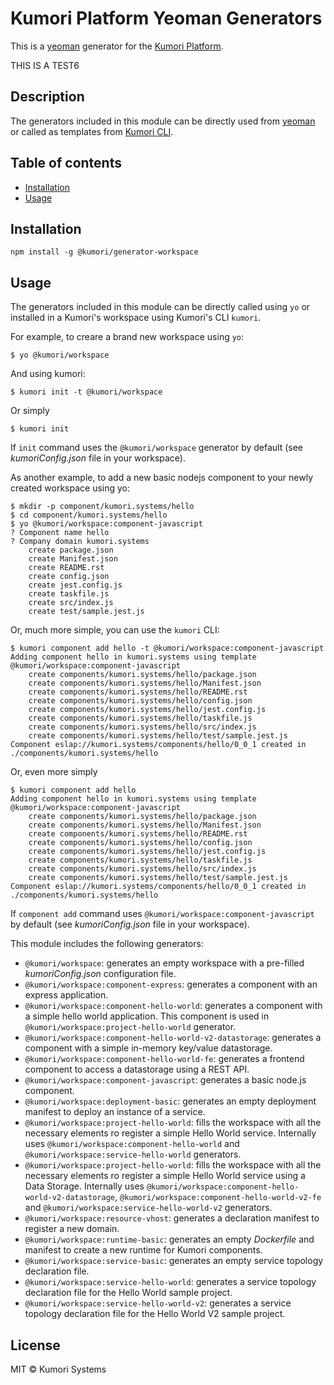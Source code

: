 # Kumori Platform Yeoman Generators

This is a [yeoman](http://yeoman.io) generator for the [Kumori Platform](https://discover.kumori.cloud).

THIS IS A TEST6

## Description

The generators included in this module can be directly used from [yeoman](http://yeoman.io) or called as templates from [Kumori CLI](https://github.com/kumori-systems/cli).

## Table of contents

* [Installation](#installation)
* [Usage](#usage)

## Installation

    npm install -g @kumori/generator-workspace

## Usage

The generators included in this module can be directly called using `yo` or installed in a Kumori's workspace using Kumori's CLI `kumori`.

For example, to creare a brand new workspace using `yo`:

    $ yo @kumori/workspace

And using kumori:

    $ kumori init -t @kumori/workspace

Or simply

    $ kumori init

If `init` command uses the `@kumori/workspace` generator by default (see _kumoriConfig.json_ file in your workspace).

As another example, to add a new basic nodejs component to your newly created workspace using yo:

    $ mkdir -p component/kumori.systems/hello
    $ cd component/kumori.systems/hello
    $ yo @kumori/workspace:component-javascript
    ? Component name hello
    ? Company domain kumori.systems
        create package.json
        create Manifest.json
        create README.rst
        create config.json
        create jest.config.js
        create taskfile.js
        create src/index.js
        create test/sample.jest.js

Or, much more simple, you can use the `kumori` CLI:

    $ kumori component add hello -t @kumori/workspace:component-javascript
    Adding component hello in kumori.systems using template @kumori/workspace:component-javascript
        create components/kumori.systems/hello/package.json
        create components/kumori.systems/hello/Manifest.json
        create components/kumori.systems/hello/README.rst
        create components/kumori.systems/hello/config.json
        create components/kumori.systems/hello/jest.config.js
        create components/kumori.systems/hello/taskfile.js
        create components/kumori.systems/hello/src/index.js
        create components/kumori.systems/hello/test/sample.jest.js
    Component eslap://kumori.systems/components/hello/0_0_1 created in ./components/kumori.systems/hello

Or, even more simply

    $ kumori component add hello
    Adding component hello in kumori.systems using template @kumori/workspace:component-javascript
        create components/kumori.systems/hello/package.json
        create components/kumori.systems/hello/Manifest.json
        create components/kumori.systems/hello/README.rst
        create components/kumori.systems/hello/config.json
        create components/kumori.systems/hello/jest.config.js
        create components/kumori.systems/hello/taskfile.js
        create components/kumori.systems/hello/src/index.js
        create components/kumori.systems/hello/test/sample.jest.js
    Component eslap://kumori.systems/components/hello/0_0_1 created in ./components/kumori.systems/hello

If `component add` command uses `@kumori/workspace:component-javascript` by default (see _kumoriConfig.json_ file in your workspace).

This module includes the following generators:

* `@kumori/workspace`: generates an empty workspace with a pre-filled _kumoriConfig.json_ configuration file.
* `@kumori/workspace:component-express`: generates a component with an express application.
* `@kumori/workspace:component-hello-world`: generates a component with a simple hello world application. This component is used in `@kumori/workspace:project-hello-world` generator.
* `@kumori/workspace:component-hello-world-v2-datastorage`: generates a component with a simple in-memory key/value datastorage.
* `@kumori/workspace:component-hello-world-fe`: generates a frontend component to access a datastorage using a REST API.
* `@kumori/workspace:component-javascript`: generates a basic node.js component.
* `@kumori/workspace:deployment-basic`: generates an empty deployment manifest to deploy an instance of a service.
* `@kumori/workspace:project-hello-world`: fills the workspace with all the necessary elements ro register a simple Hello World service. Internally uses `@kumori/workspace:component-hello-world` and `@kumori/workspace:service-hello-world` generators.
* `@kumori/workspace:project-hello-world`: fills the workspace with all the necessary elements ro register a simple Hello World service using a Data Storage. Internally uses `@kumori/workspace:component-hello-world-v2-datastorage`, `@kumori/workspace:component-hello-world-v2-fe` and `@kumori/workspace:service-hello-world-v2` generators.
* `@kumori/workspace:resource-vhost`: generates a declaration manifest to register a new domain.
* `@kumori/workspace:runtime-basic`: generates an empty _Dockerfile_ and manifest to create a new runtime for Kumori components.
* `@kumori/workspace:service-basic`: generates an empty service topology declaration file.
* `@kumori/workspace:service-hello-world`: generates a service topology declaration file for the Hello World sample project.
* `@kumori/workspace:service-hello-world-v2`: generates a service topology declaration file for the Hello World V2 sample project.

## License

MIT © Kumori Systems
